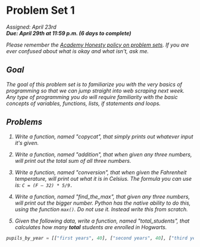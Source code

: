 # Problem Set 1
<i>Assigned: April 23rd<i>
<br/><b>Due: April 29th at 11:59 p.m. (6 days to complete)</b>

Please remember the [Academy Honesty policy on problem sets](http://cdn.cs50.net/2014/fall/lectures/0/w/syllabus/syllabus.html#academic_honesty). If you are ever confused about what is okay and what isn't, ask me. 

## Goal
The goal of this problem set is to familiarize you with the very basics of programming so that we can jump straight into web scraping next week. Any type of programming you do will require familiarity with the basic concepts of variables, functions, lists, if statements and loops. 

## Problems

1. Write a function, named "copycat", that simply prints out whatever input it's given.

2. Write a function, named "addition", that when given any three numbers, will print out the total sum of all three numbers.

3. Write a function, named "conversion", that when given the Fahrenheit temperature, will print out what it is in Celsius. The formula you can use is: ```C = (F – 32) * 5/9.```

4. Write a function, named "find_the_max", that given any three numbers, will print out the bigger number. Python has the native ability to do this, using the function ```max()```. Do not use it. Instead write this from scratch.

5. Given the following data, write a function, named "total_students", that calculates how many <b>total</b> students are enrolled in Hogwarts.

```python
pupils_by_year = [["first years", 40], ["second years", 40], ["third years", 38], ["fourth years", 35], ["fifth years", 30], ["sixth years", 29], ["seventh years", 23]]
```
